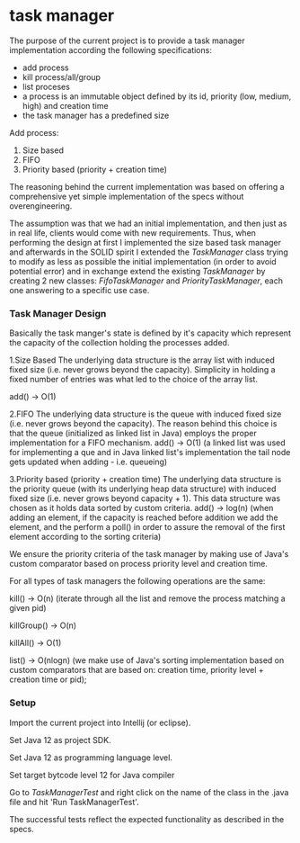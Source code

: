 # task manager

The purpose of the current project is to provide a task manager implementation according 
the following specifications: 
- add process
- kill process/all/group
- list proceses
- a process is an immutable object defined by its id, priority (low, medium, high) and creation time
- the task manager has a predefined size

Add process:
1. Size based
2. FIFO
3. Priority based (priority + creation time)

The reasoning behind the current implementation was based on offering a comprehensive yet simple implementation
of the specs without overengineering.

The assumption was that we had an initial implementation, and then just as in real life, clients would come with
new requirements. Thus, when performing the design at first I implemented the size based task manager and 
afterwards in the SOLID spirit I extended the *TaskManager* class trying to modify as less as possible the initial
implementation (in order to avoid potential error) and in exchange extend the existing *TaskManager* by creating 
2 new classes: *FifoTaskManager* and *PriorityTaskManager*, each one answering to a specific use case.

### Task Manager Design
Basically the task manger's state is defined by it's capacity which represent the capacity of the collection holding
the processes added.

1.Size Based
The underlying data structure is the array list with induced fixed size (i.e. never grows beyond the capacity).
Simplicity in holding a fixed number of entries was what led to the choice of the array list.

add() -> O(1)

2.FIFO
The underlying data structure is the queue with induced fixed size (i.e. never grows beyond the capacity).
The reason behind this choice is that the queue (initialized as linked list in Java) employs the proper 
implementation for a FIFO mechanism.
add() -> O(1) (a linked list was used for implementing a que and in Java linked list's implementation the tail node
gets updated when adding - i.e. queueing)

3.Priority based (priority + creation time)
The underlying data structure is the priority queue (with its underlying heap data structure) 
with induced fixed size (i.e. never grows beyond capacity + 1).
This data structure was chosen as it holds data sorted by custom criteria.
add() -> log(n) (when adding an element, if the capacity is reached before addition we add the element, and the perform
a poll() in order to assure the removal of the first element according to the sorting criteria)

We ensure the priority criteria of the task manager by making use of Java's custom comparator based on process 
priority level and creation time. 

For all types of task managers the following operations are the same:

kill() -> O(n) (iterate through all the list and remove the process matching a given pid)

killGroup() -> O(n)

killAll() -> O(1)

list() -> O(nlogn) (we make use of Java's sorting implementation based on custom comparators that are based on:
creation time, priority level + creation time or pid);


### Setup

Import the current project into Intellij (or eclipse).

Set Java 12 as project SDK.

Set Java 12 as programming language level.

Set target bytcode level 12 for Java compiler

Go to *TaskManagerTest* and right click on the name of the class in the .java file and hit 'Run TaskManagerTest'.

The successful tests reflect the expected functionality as described in the specs.